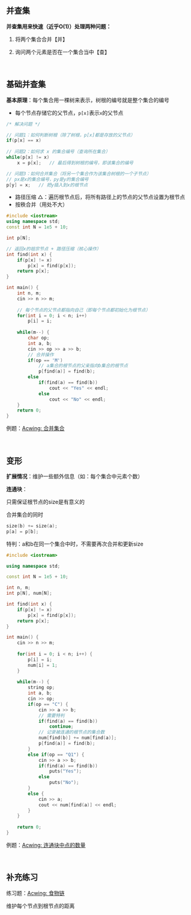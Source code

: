 ## 并查集

**并查集用来快速（近乎O(1)）处理两种问题：**

1. 将两个集合合并【并】

2. 询问两个元素是否在一个集合当中【查】

<br>

## 基础并查集

**基本原理**：每个集合用一棵树来表示，树根的编号就是整个集合的编号

- 每个节点存储它的父节点，`p[x]`表示`x`的父节点

```cpp
/* 解决问题 */

// 问题1：如何判断树根（除了树根，p[x]都是存放的父节点）
if(p[x] == x)
    
// 问题2：如何求 x 的集合编号（查询所在集合）
while(p[x] != x)
    x = p[x];	// 最后得到树根的编号，即该集合的编号

// 问题3：如何合并集合（将另一个集合作为该集合树根的一个子节点）
// px是x的集合编号，py是y的集合编号
p[y] = x;	// 把y插入到x的根节点
```

- 路径压缩 △：遍历根节点后，将所有路径上的节点的父节点设置为根节点
- 按秩合并（用处不大）

```cpp
#include <iostream>
using namespace std;
const int N = 1e5 + 10;

int p[N];

// 返回x的祖宗节点 + 路径压缩（核心操作）
int find(int x) {
    if(p[x] != x)
        p[x] = find(p[x]);
    return p[x];
}

int main() {
    int n, m;
    cin >> n >> m;
    
    // 每个节点的父节点都指向自己（即每个节点都初始化为根节点）
    for(int i = 0; i < n; i++)
        p[i] = i;
        
    while(m--) {
        char op;
        int a, b;
        cin >> op >> a >> b;
        // 合并操作
        if(op == 'M') 
            // a集合的根节点的父亲指向b集合的根节点
            p[find(a)] = find(b);
        else 
            if(find(a) == find(b))
                cout << "Yes" << endl;
            else
                cout << "No" << endl;   
    }
    return 0;
}
```

例题：[Acwing: 合并集合](https://www.acwing.com/problem/content/838/)

<br>

## 变形

**扩展情况**：维护一些额外信息（如：每个集合中元素个数）

**连通块**：

只需保证根节点的size是有意义的

合并集合的同时

```cpp
size(b) += size(a);
p[a] = p[b];
```

特判：a和b在同一个集合中时，不需要再次合并和更新size

```cpp
#include <iostream>

using namespace std;

const int N = 1e5 + 10;

int n, m;
int p[N], num[N];

int find(int x) {
    if(p[x] != x)
        p[x] = find(p[x]);
    return p[x];
}

int main() {
    cin >> n >> m;
    
    for(int i = 0; i < n; i++) {
        p[i] = i;
        num[i] = 1;
    }
    
    while(m--) {
        string op;
        int a, b;
        cin >> op;
        if(op == "C") {
            cin >> a >> b;
            // 需要特判
            if(find(a) == find(b))
                continue;
            // 记录被连通的根节点的集合数
            num[find(b)] += num[find(a)];
            p[find(a)] = find(b);
        }
        else if(op == "Q1") {
            cin >> a >> b;
            if(find(a) == find(b))
                puts("Yes");
            else 
                puts("No");
        }
        else {
            cin >> a;
            cout << num[find(a)] << endl;
        }
    }
    
    return 0;
}
```

例题：[Acwing: 连通块中点的数量](https://www.acwing.com/problem/content/839/)

<br>

## 补充练习

练习题：[Acwing: 食物链](https://www.acwing.com/problem/content/242/)

维护每个节点到根节点的距离







